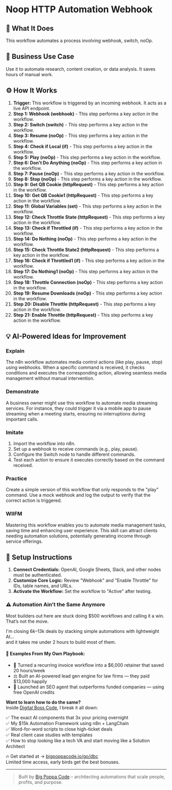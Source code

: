 # Noop HTTP Automation Webhook

## 🚀 What It Does
This workflow automates a process involving webhook, switch, noOp.

## 💼 Business Use Case
Use it to automate research, content creation, or data analysis. It saves hours of manual work.

## ⚙️ How It Works
1.  **Trigger:** This workflow is triggered by an incoming webhook. It acts as a live API endpoint.
2. **Step 1: Webhook (webhook)** - This step performs a key action in the workflow.
3. **Step 2: Switch (switch)** - This step performs a key action in the workflow.
4. **Step 3: Resume (noOp)** - This step performs a key action in the workflow.
5. **Step 4: Check if Local (if)** - This step performs a key action in the workflow.
6. **Step 5: Play (noOp)** - This step performs a key action in the workflow.
7. **Step 6: Don't Do Anything (noOp)** - This step performs a key action in the workflow.
8. **Step 7: Pause (noOp)** - This step performs a key action in the workflow.
9. **Step 8: Stop (noOp)** - This step performs a key action in the workflow.
10. **Step 9: Get QB Cookie (httpRequest)** - This step performs a key action in the workflow.
11. **Step 10: Get QB Cookie1 (httpRequest)** - This step performs a key action in the workflow.
12. **Step 11: Global Variables (set)** - This step performs a key action in the workflow.
13. **Step 12: Check Throttle State (httpRequest)** - This step performs a key action in the workflow.
14. **Step 13: Check if Throttled (if)** - This step performs a key action in the workflow.
15. **Step 14: Do Nothing (noOp)** - This step performs a key action in the workflow.
16. **Step 15: Check Throttle State2 (httpRequest)** - This step performs a key action in the workflow.
17. **Step 16: Check if Throttled1 (if)** - This step performs a key action in the workflow.
18. **Step 17: Do Nothing1 (noOp)** - This step performs a key action in the workflow.
19. **Step 18: Throttle Connection (noOp)** - This step performs a key action in the workflow.
20. **Step 19: Resume Downloads (noOp)** - This step performs a key action in the workflow.
21. **Step 20: Disable Throttle (httpRequest)** - This step performs a key action in the workflow.
22. **Step 21: Enable Throttle (httpRequest)** - This step performs a key action in the workflow.

## 💡 AI-Powered Ideas for Improvement
### Explain
The n8n workflow automates media control actions (like play, pause, stop) using webhooks. When a specific command is received, it checks conditions and executes the corresponding action, allowing seamless media management without manual intervention.

### Demonstrate
A business owner might use this workflow to automate media streaming services. For instance, they could trigger it via a mobile app to pause streaming when a meeting starts, ensuring no interruptions during important calls.

### Imitate
1. Import the workflow into n8n.
2. Set up a webhook to receive commands (e.g., play, pause).
3. Configure the Switch node to handle different commands.
4. Test each action to ensure it executes correctly based on the command received.

### Practice
Create a simple version of this workflow that only responds to the "play" command. Use a mock webhook and log the output to verify that the correct action is triggered.

### WIIFM
Mastering this workflow enables you to automate media management tasks, saving time and enhancing user experience. This skill can attract clients needing automation solutions, potentially generating income through service offerings.

## 🔧 Setup Instructions
1. **Connect Credentials:** OpenAI, Google Sheets, Slack, and other nodes must be authenticated.
2. **Customize Core Logic:** Review "Webhook" and "Enable Throttle" for IDs, table names, and URLs.
3. **Activate the Workflow:** Set the workflow to "Active" after testing.

### ⚠️ Automation Ain’t the Same Anymore

Most builders out here are stuck doing $500 workflows and calling it a win.  
That’s not the move.  

I'm closing $6k–$13k deals by stacking simple automations with lightweight AI...  
and it takes me under 2 hours to build most of them.

#### 🧠 Examples From My Own Playbook:
- 🔁 Turned a recurring invoice workflow into a $6,000 retainer that saved 20 hours/week  
- ⚖️ Built an AI-powered lead gen engine for law firms — they paid $13,000 happily  
- 🚀 Launched an SEO agent that outperforms funded companies — using free OpenAI credits  

**Want to learn how to do the same?**  
Inside [Digital Boss Code](https://bigpoppacode.io/go/dbc), I break it all down:

✅ The exact AI components that 3x your pricing overnight  
✅ My $15k Automation Framework using n8n + LangChain  
✅ Word-for-word scripts to close high-ticket deals  
✅ Real client case studies with templates  
✅ How to stop looking like a tech VA and start moving like a Solution Architect  

🔥 Get started at → [bigpoppacode.io/go/dbc](https://bigpoppacode.io/go/dbc)  
Limited time access, early birds get the best bonuses.

---
> Built by [Big Poppa Code](https://bigpoppacode.io) – architecting automations that scale people, profits, and purpose.
